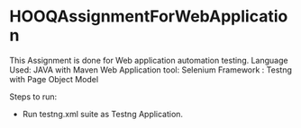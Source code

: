 # HOOQAssignmentForWebApplication
This Assignment is done for Web application automation testing.
Language Used: JAVA with Maven
Web Application tool: Selenium
Framework : Testng with Page Object Model

Steps to run:
- Run testng.xml suite as Testng Application.
